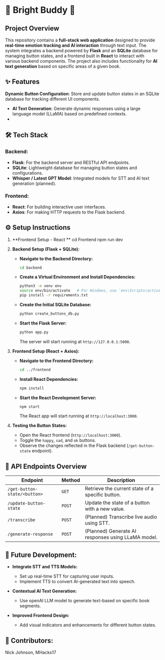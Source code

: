 # **🌟 Bright Buddy 🌟**

## **Project Overview**
This repository contains a **full-stack web application** designed to provide **real-time emotion tracking and AI interaction** through text input. The system integrates a backend powered by **Flask** and an **SQLite** database for managing button states, and a frontend built in **React** to interact with various backend components. The project also includes functionality for **AI text generation** based on specific areas of a given book.

## **✨ Features**
 **Dynamic Button Configuration**: Store and update button states in an SQLite database for tracking different UI components.
- **AI Text Generation**: Generate dynamic responses using a large language model (LLaMA) based on predefined contexts.
- 
## **🛠️ Tech Stack**

### **Backend:**
- **Flask**: For the backend server and RESTful API endpoints.
- **SQLite**: Lightweight database for managing button states and configurations.
- **Whisper / Latest GPT Model**: Integrated models for STT and AI text generation (planned).

### **Frontend:**
- **React**: For building interactive user interfaces.
- **Axios**: For making HTTP requests to the Flask backend.

## **⚙️ Setup Instructions**




1. **Frontend Setup - React **
   cd Frontend
   npm run dev


3. **Backend Setup (Flask + SQLite):**

    - **Navigate to the Backend Directory:**
        ```bash
        cd backend
        ```

    - **Create a Virtual Environment and Install Dependencies:**
        ```bash
        python3 -m venv env
        source env/bin/activate   # For Windows, use `env\Scripts\activate`
        pip install -r requirements.txt
        ```

    - **Create the Initial SQLite Database:**
        ```bash
        python create_buttons_db.py
        ```

    - **Start the Flask Server:**
        ```bash
        python app.py
        ```
        The server will start running at `http://127.0.0.1:5000`.

4. **Frontend Setup (React + Axios):**

    - **Navigate to the Frontend Directory:**
        ```bash
        cd ../frontend
        ```

    - **Install React Dependencies:**
        ```bash
        npm install
        ```

    - **Start the React Development Server:**
        ```bash
        npm start
        ```
        The React app will start running at `http://localhost:3000`.

5. **Testing the Button States:**
   - Open the React frontend (`http://localhost:3000`).
   - Toggle the `happy`, `sad`, and `ok` buttons.
   - Observe the changes reflected in the Flask backend (`/get-button-state` endpoint).

## **🌟 API Endpoints Overview**

| **Endpoint**                         | **Method** | **Description**                                                        |
|--------------------------------------|------------|------------------------------------------------------------------------|
| `/get-button-state/<button>`         | `GET`      | Retrieve the current state of a specific button.                       |
| `/update-button-state`               | `POST`     | Update the state of a button with a new value.                         |
| `/transcribe`                        | `POST`     | (Planned) Transcribe live audio using STT.                             |
| `/generate-response`                 | `POST`     | (Planned) Generate AI responses using LLaMA model.                     |

## **🚀 Future Development:**
- **Integrate STT and TTS Models:**
  - Set up real-time STT for capturing user inputs.
  - Implement TTS to convert AI-generated text into speech.

- **Contextual AI Text Generation:**
  - Use openAI LLM model to generate text-based on specific book segments.

- **Improved Frontend Design:**
  - Add visual indicators and enhancements for different button states.


## **📜 Contributors:**
Nick Johnson, MHacks17

